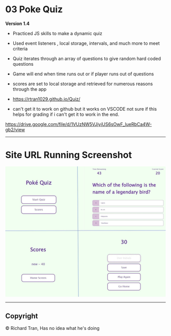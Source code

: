 # 03 Poke Quiz

**Version 1.4**

* Practiced JS skills to make a dynamic quiz
* Used event listeners , local storage, intervals, and much more to meet criteria 
* Quiz iterates through an array of questions to give random hard coded questions
* Game will end when time runs out or if player runs out of questions
* scores are set to local storage and retrieved for numerous reasons through the app
* https://rtran1029.github.io/Quiz/

* can't get it to work on github but it works on VSCODE not sure if this helps for grading if i can't get it to work in the end.

https://drive.google.com/file/d/1VUzNW5VJjyiUS6sOwF_lueRbCa4W-gb2/view

---

# Site URL Running Screenshot #
![Screenshot](/assets/img/screenshots.JPG?raw=true "Screenshot")

---

## Copyright ##

© Richard Tran, Has no idea what he's doing